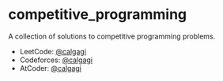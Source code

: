 # competitive\_programming 

A collection of solutions to competitive programming problems.
* LeetCode: [@calgagi](https://leetcode.com/calgagi/)
* Codeforces: [@calgagi](https://codeforces.com/profile/calgagi)
* AtCoder: [@calgagi](https://atcoder.jp/users/calgagi)

